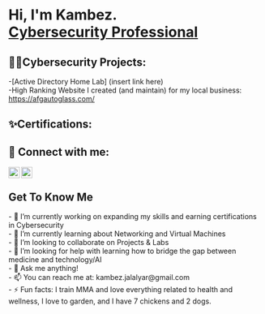 <h1>Hi, I'm Kambez. <br/><a href="https://www.linkedin.com/in/KambezJ/">Cybersecurity Professional</a></h1>

<h2>👨‍💻Cybersecurity Projects:</h2>

-[Active Directory Home Lab] (insert link here)
<br>
-High Ranking Website I created (and maintain) for my local business: https://afgautoglass.com/

<h2>✨Certifications:</h2>

<h2> 🤳 Connect with me:</h2>

[<img align="left" alt="KambezJalalyar | LinkedIn" width="22px" src="https://cdn.jsdelivr.net/npm/simple-icons@v3/icons/linkedin.svg" />][linkedin]
[<img align="left" alt="KambezJalalyar | Instagram" width="22px" src="https://cdn.jsdelivr.net/npm/simple-icons@v3/icons/instagram.svg" />][instagram]

[instagram]: https://www.instagram.com/kambezsadat/
[linkedin]: https://linkedin.com/in/kambezJ/
<br>

<h2>Get To Know Me</h2>
- 🔭 I’m currently working on expanding my skills and earning certifications in Cybersecurity
<BR>
- 🌱 I’m currently learning about Networking and Virtual Machines
<BR>
- 👯 I’m looking to collaborate on Projects & Labs
<BR>
- 🤔 I’m looking for help with learning how to bridge the gap between medicine and technology/AI
<BR>
- 💬 Ask me anything!
<BR>
- 📫 You can reach me at: kambez.jalalyar@gmail.com
<BR>
- ⚡ Fun facts: I train MMA and love everything related to health and wellness, I love to garden, and I have 7 chickens and 2 dogs.
